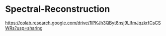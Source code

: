 # Spectral-Reconstruction

https://colab.research.google.com/drive/1lPKJh3QByt8nsj9LlfmJqzkrfCsCSWRs?usp=sharing
